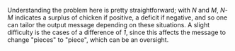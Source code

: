 Understanding the problem here is pretty straightforward; with *N* and *M*, *N*-*M* indicates a surplus of chicken if positive, a deficit if negative, and so one can tailor the output message depending on these situations. A slight difficulty is the cases of a difference of *1*, since this affects the message to change "pieces" to "piece", which can be an oversight.
